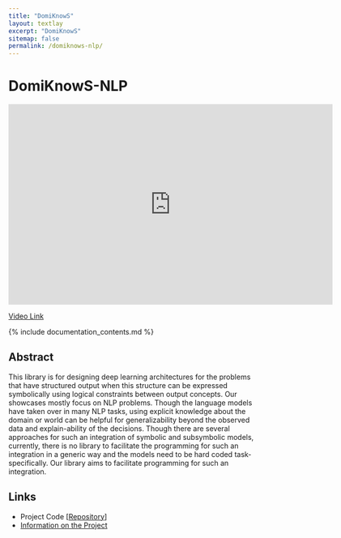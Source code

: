 ```yaml
---
title: "DomiKnowS"
layout: textlay
excerpt: "DomiKnowS"
sitemap: false
permalink: /domiknows-nlp/
---
```

# DomiKnowS-NLP

<iframe id="kaltura_player" src="https://cdnapisec.kaltura.com/p/811482/sp/81148200/embedIframeJs/uiconf_id/27551951/partner_id/811482?iframeembed=true&playerId=kaltura_player&entry_id=1_umzqzdue&flashvars[streamerType]=auto&amp;flashvars[localizationCode]=en&amp;flashvars[leadWithHTML5]=true&amp;flashvars[sideBarContainer.plugin]=true&amp;flashvars[sideBarContainer.position]=left&amp;flashvars[sideBarContainer.clickToClose]=true&amp;flashvars[chapters.plugin]=true&amp;flashvars[chapters.layout]=vertical&amp;flashvars[chapters.thumbnailRotator]=false&amp;flashvars[streamSelector.plugin]=true&amp;flashvars[EmbedPlayer.SpinnerTarget]=videoHolder&amp;flashvars[dualScreen.plugin]=true&amp;flashvars[hotspots.plugin]=1&amp;flashvars[Kaltura.addCrossoriginToIframe]=true&amp;&wid=1_3gnoq3hz" width="640" height="396" allowfullscreen webkitallowfullscreen mozAllowFullScreen allow="autoplay *; fullscreen *; encrypted-media *" sandbox="allow-forms allow-same-origin allow-scripts allow-top-navigation allow-pointer-lock allow-popups allow-modals allow-orientation-lock allow-popups-to-escape-sandbox allow-presentation allow-top-navigation-by-user-activation" frameborder="0" title="Kaltura Player"></iframe>

[Video Link](https://mediaspace.msu.edu/media/ACL-Demo-Video+%282%29/1_umzqzdue)


{% include documentation_contents.md %}

## Abstract
This library is for designing deep learning architectures for the problems that have structured output when this structure can be expressed symbolically using logical constraints between output concepts. Our showcases mostly focus on NLP problems. Though the language models have taken over in many NLP tasks, using explicit knowledge about the domain or world can be helpful for generalizability beyond the observed data and explain-ability of the decisions. Though there are several approaches for such an integration of symbolic and subsymbolic models, currently, there is no library to facilitate the programming for such an integration in a generic way and the models need to be hard coded task-specifically. Our library aims to facilitate programming for such an integration.

## Links
- Project Code [[Repository](https://github.com/HLR/DomiKnowS)]
- [Information on the Project](/domiknows)
